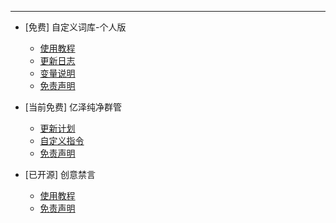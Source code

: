 ***

- [免费] 自定义词库-个人版

  - [使用教程](zdyckV2/使用教程.md)
  - [更新日志](zdyckV2/更新日志.md)
  - [变量说明](zdyckV2/变量说明.md)
  - [免责声明](zdyckV2/免责声明.md)

- [当前免费] 亿泽纯净群管

  - [更新计划](yzqg/群管计划.md)
  - [自定义指令](yzqg/更新日志.md)
  - [免责声明](yzqg/免责声明.md)

- [已开源] 创意禁言

  - [使用教程](cyjy/使用教程.md)
  - [免责声明](cyjy/免责声明.md)

